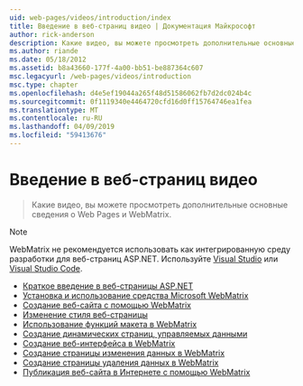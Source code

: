 ```yaml
---
uid: web-pages/videos/introduction/index
title: Введение в веб-страниц видео | Документация Майкрософт
author: rick-anderson
description: Какие видео, вы можете просмотреть дополнительные основные сведения о Web Pages и WebMatrix.
ms.author: riande
ms.date: 05/18/2012
ms.assetid: b8a43660-177f-4a00-bb51-be887364c607
msc.legacyurl: /web-pages/videos/introduction
msc.type: chapter
ms.openlocfilehash: d4e5ef19044a265f48d51586062fb7d2dc024b4c
ms.sourcegitcommit: 0f1119340e4464720cfd16d0ff15764746ea1fea
ms.translationtype: MT
ms.contentlocale: ru-RU
ms.lasthandoff: 04/09/2019
ms.locfileid: "59413676"
---
```

# <a name="introduction-to-web-pages-videos"></a>Введение в веб-страниц видео

> Какие видео, вы можете просмотреть дополнительные основные сведения о Web Pages и WebMatrix.

> [!NOTE] 
> WebMatrix не рекомендуется использовать как интегрированную среду разработки для веб-страниц ASP.NET. Используйте [Visual Studio](xref:aspnet/web-pages/overview/getting-started/program-asp-net-web-pages-in-visual-studio) или [Visual Studio Code](https://code.visualstudio.com/).


- [Краткое введение в веб-страницы ASP.NET](5-minute-introduction-to-aspnet-web-pages.md)
- [Установка и использование средства Microsoft WebMatrix](install-and-use-the-microsoft-webmatrix-tool.md)
- [Создание веб-сайта с помощью WebMatrix](create-a-website-using-webmatrix.md)
- [Изменение стиля веб-страницы](change-the-visual-style-of-a-web-page.md)
- [Использование функций макета в WebMatrix](use-the-layout-features-in-webmatrix.md)
- [Создание динамических страниц, управляемых данными](create-a-data-driven-dynamic-web-page.md)
- [Создание веб-интерфейса в WebMatrix](create-a-web-interface-in-webmatrix.md)
- [Создание страницы изменения данных в WebMatrix](create-an-edit-data-page-in-webmatrix.md)
- [Создание страницы удаления данных в WebMatrix](create-a-delete-data-page-in-webmatrix.md)
- [Публикация веб-сайта в Интернете с помощью WebMatrix](publish-a-website-to-the-internet-using-webmatrix.md)
